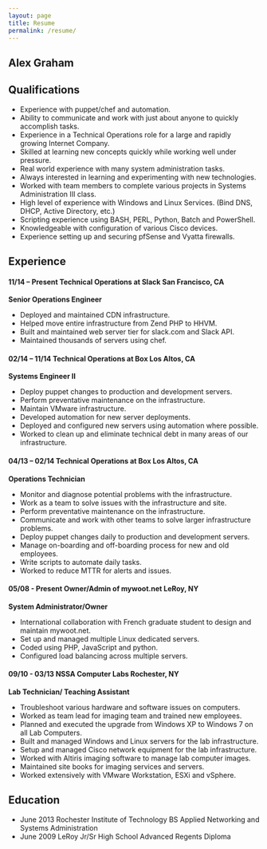 ```yaml
---
layout: page
title: Resume
permalink: /resume/
---
```

Alex Graham
-----------

## Qualifications

* Experience with puppet/chef and automation.
* Ability to communicate and work with just about anyone to quickly accomplish tasks.
* Experience in a Technical Operations role for a large and rapidly growing Internet Company.
* Skilled at learning new concepts quickly while working well under pressure.
* Real world experience with many system administration tasks.
* Always interested in learning and experimenting with new technologies.
* Worked with team members to complete various projects in Systems Administration III class.
* High level of experience with Windows and Linux Services. (Bind DNS, DHCP, Active Directory, etc.)
* Scripting experience using BASH, PERL, Python, Batch and PowerShell.
* Knowledgeable with configuration of various Cisco devices.
* Experience setting up and securing pfSense and Vyatta firewalls.

## Experience

#### 11/14 – Present    Technical Operations at Slack   San Francisco, CA
**Senior Operations Engineer**

* Deployed and maintained CDN infrastructure.
* Helped move entire infrastructure from Zend PHP to HHVM.
* Built and maintained web server tier for slack.com and Slack API.
* Maintained thousands of servers using chef.

#### 02/14 – 11/14    Technical Operations at Box   Los Altos, CA
**Systems Engineer II**

* Deploy puppet changes to production and development servers.
* Perform preventative maintenance on the infrastructure.
* Maintain VMware infrastructure.
* Developed automation for new server deployments.
* Deployed and configured new servers using automation where possible.
* Worked to clean up and eliminate technical debt in many areas of our infrastructure.

#### 04/13 – 02/14  Technical Operations at Box   Los Altos, CA
**Operations Technician**

* Monitor and diagnose potential problems with the infrastructure.
* Work as a team to solve issues with the infrastructure and site.
* Perform preventative maintenance on the infrastructure.
* Communicate and work with other teams to solve larger infrastructure problems.
* Deploy puppet changes daily to production and development servers.
* Manage on-boarding and off-boarding process for new and old employees.
* Write scripts to automate daily tasks.
* Worked to reduce MTTR for alerts and issues.

#### 05/08 - Present    Owner/Admin of mywoot.net   LeRoy, NY
**System Administrator/Owner**

* International collaboration with French graduate student to design and maintain mywoot.net.
* Set up and managed multiple Linux dedicated servers.
* Coded using PHP, JavaScript and python.
* Configured load balancing across multiple servers.

#### 09/10 - 03/13     NSSA Computer Labs   Rochester, NY
**Lab Technician/ Teaching Assistant**

* Troubleshoot various hardware and software issues on computers.
* Worked as team lead for imaging team and trained new employees.
* Planned and executed the upgrade from Windows XP to Windows 7 on all Lab Computers.
* Built and managed Windows and Linux servers for the lab infrastructure.
* Setup and managed Cisco network equipment for the lab infrastructure.
* Worked with Altiris imaging software to manage lab computer images.
* Maintained site books for imaging services and servers.
* Worked extensively with VMware Workstation, ESXi and vSphere.


## Education 

* June 2013   Rochester Institute of Technology        BS Applied Networking and Systems Administration
* June 2009   LeRoy Jr/Sr High School     Advanced Regents Diploma


[stewart]: http://www.businessinsider.com/stewart-butterfield-calls-slack-terrible-2014-11
